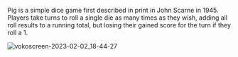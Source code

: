 Pig is a simple dice game first described in print in John Scarne in 1945. Players take turns to roll a single die as many times as they wish, adding all roll results to a running total, but losing their gained score for the turn if they roll a 1.

![vokoscreen-2023-02-02_18-44-27](https://user-images.githubusercontent.com/123863055/216406035-f10393ed-027b-40b4-8d20-e53dad09fdb0.gif)
